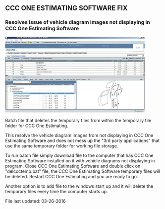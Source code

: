 ## CCC ONE ESTIMATING SOFTWARE FIX
### Resolves issue of vehicle diagram images not displaying in CCC One Estimating Software

![CCC ONE Images Not Displaying Fix](fix.jpg)


Batch file that deletes the temporary files from within the temporary file folder for CCC One Estimating.

This resolve the vehicle diagram images from not displaying in CCC One Estimating Software and 
does not mess up the "3rd party applications" that use the same temporary folder for working file storage.

To run batch file simply download file to the computer that has CCC One Estimating Software installed on
it with vehicle diagrams not displaying in program. Close CCC One Estimating Software and double click on
"delccctemp.bat" file, the CCC One Estimating Software temporary files will be deleted. Restart CCC One Estimating
and you are ready to go.

Another option is to add file to the windows start up and it will delete the temporary files every time the computer starts up.



File last updated: 03-26-2016
